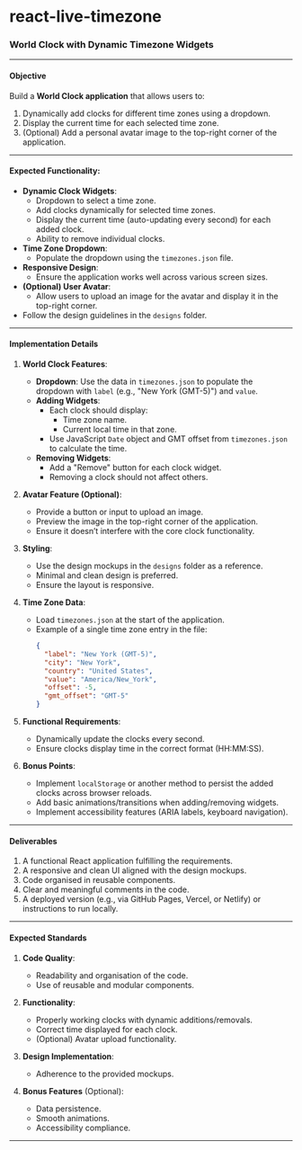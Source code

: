 # react-live-timezone

### **World Clock with Dynamic Timezone Widgets**

---

#### **Objective**
Build a **World Clock application** that allows users to:
1. Dynamically add clocks for different time zones using a dropdown.
2. Display the current time for each selected time zone.
3. (Optional) Add a personal avatar image to the top-right corner of the application.
---

#### **Expected Functionality**:
   - **Dynamic Clock Widgets**:
     - Dropdown to select a time zone.
     - Add clocks dynamically for selected time zones.
     - Display the current time (auto-updating every second) for each added clock.
     - Ability to remove individual clocks.
   - **Time Zone Dropdown**:
     - Populate the dropdown using the `timezones.json` file.
   - **Responsive Design**:
     - Ensure the application works well across various screen sizes.
   - **(Optional) User Avatar**:
     - Allow users to upload an image for the avatar and display it in the top-right corner.
   - Follow the design guidelines in the `designs` folder.

---

#### **Implementation Details**

1. **World Clock Features**:
   - **Dropdown**: Use the data in `timezones.json` to populate the dropdown with `label` (e.g., "New York (GMT-5)") and `value`.
   - **Adding Widgets**:
     - Each clock should display:
       - Time zone name.
       - Current local time in that zone.
     - Use JavaScript `Date` object and GMT offset from `timezones.json` to calculate the time.
   - **Removing Widgets**:
     - Add a "Remove" button for each clock widget.
     - Removing a clock should not affect others.

2. **Avatar Feature (Optional)**:
   - Provide a button or input to upload an image.
   - Preview the image in the top-right corner of the application.
   - Ensure it doesn’t interfere with the core clock functionality.

3. **Styling**:
   - Use the design mockups in the `designs` folder as a reference.
   - Minimal and clean design is preferred.
   - Ensure the layout is responsive.

4. **Time Zone Data**:
   - Load `timezones.json` at the start of the application.
   - Example of a single time zone entry in the file:
     ```json
     {
       "label": "New York (GMT-5)",
       "city": "New York",
       "country": "United States",
       "value": "America/New_York",
       "offset": -5,
       "gmt_offset": "GMT-5"
     }
     ```

5. **Functional Requirements**:
   - Dynamically update the clocks every second.
   - Ensure clocks display time in the correct format (HH:MM:SS).

6. **Bonus Points**:
   - Implement `localStorage` or another method to persist the added clocks across browser reloads.
   - Add basic animations/transitions when adding/removing widgets.
   - Implement accessibility features (ARIA labels, keyboard navigation).

---

#### **Deliverables**

1. A functional React application fulfilling the requirements.
2. A responsive and clean UI aligned with the design mockups.
3. Code organised in reusable components.
4. Clear and meaningful comments in the code.
5. A deployed version (e.g., via GitHub Pages, Vercel, or Netlify) or instructions to run locally.

---

#### **Expected Standards**

1. **Code Quality**:
   - Readability and organisation of the code.
   - Use of reusable and modular components.

2. **Functionality**:
   - Properly working clocks with dynamic additions/removals.
   - Correct time displayed for each clock.
   - (Optional) Avatar upload functionality.

3. **Design Implementation**:
   - Adherence to the provided mockups.

4. **Bonus Features** (Optional):
   - Data persistence.
   - Smooth animations.
   - Accessibility compliance.

---